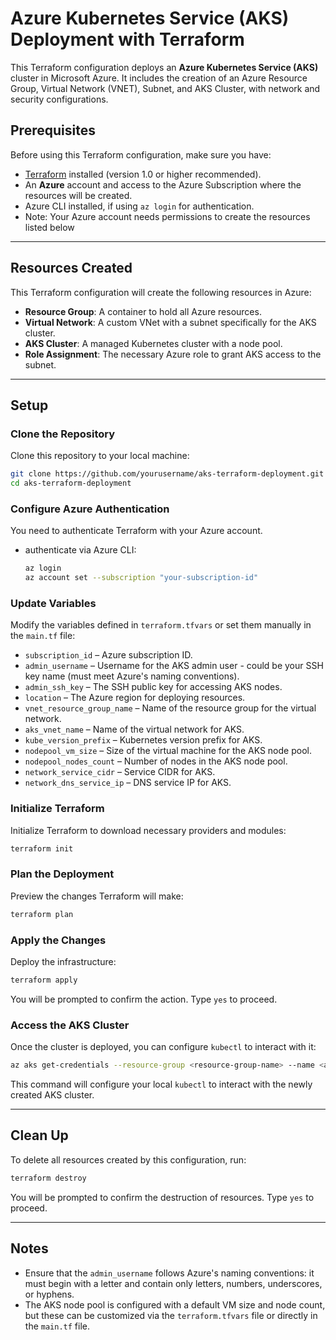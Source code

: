 # Azure Kubernetes Service (AKS) Deployment with Terraform

This Terraform configuration deploys an **Azure Kubernetes Service (AKS)** cluster in Microsoft Azure. It includes the creation of an Azure Resource Group, Virtual Network (VNET), Subnet, and AKS Cluster, with network and security configurations.

## Prerequisites

Before using this Terraform configuration, make sure you have:

- [Terraform](https://www.terraform.io/downloads.html) installed (version 1.0 or higher recommended).
- An **Azure** account and access to the Azure Subscription where the resources will be created.
- Azure CLI installed, if using `az login` for authentication.
- Note: Your Azure account needs permissions to create the resources listed below

---

## Resources Created

This Terraform configuration will create the following resources in Azure:

- **Resource Group**: A container to hold all Azure resources.
- **Virtual Network**: A custom VNet with a subnet specifically for the AKS cluster.
- **AKS Cluster**: A managed Kubernetes cluster with a node pool.
- **Role Assignment**: The necessary Azure role to grant AKS access to the subnet.

---

## Setup

### Clone the Repository

Clone this repository to your local machine:

```bash
git clone https://github.com/yourusername/aks-terraform-deployment.git
cd aks-terraform-deployment
```

### Configure Azure Authentication

You need to authenticate Terraform with your Azure account.

- authenticate via Azure CLI:

  ```bash
  az login
  az account set --subscription "your-subscription-id"
  ```

### Update Variables

Modify the variables defined in `terraform.tfvars` or set them manually in the `main.tf` file:

- `subscription_id` – Azure subscription ID.
- `admin_username` – Username for the AKS admin user - could be your SSH key name (must meet Azure's naming conventions).
- `admin_ssh_key` – The SSH public key for accessing AKS nodes.
- `location` – The Azure region for deploying resources.
- `vnet_resource_group_name` – Name of the resource group for the virtual network.
- `aks_vnet_name` – Name of the virtual network for AKS.
- `kube_version_prefix` – Kubernetes version prefix for AKS.
- `nodepool_vm_size` – Size of the virtual machine for the AKS node pool.
- `nodepool_nodes_count` – Number of nodes in the AKS node pool.
- `network_service_cidr` – Service CIDR for AKS.
- `network_dns_service_ip` – DNS service IP for AKS.

### Initialize Terraform

Initialize Terraform to download necessary providers and modules:

```bash
terraform init
```

### Plan the Deployment

Preview the changes Terraform will make:

```bash
terraform plan
```

### Apply the Changes

Deploy the infrastructure:

```bash
terraform apply
```

You will be prompted to confirm the action. Type `yes` to proceed.

### Access the AKS Cluster

Once the cluster is deployed, you can configure `kubectl` to interact with it:

```bash
az aks get-credentials --resource-group <resource-group-name> --name <aks-cluster-name>
```

This command will configure your local `kubectl` to interact with the newly created AKS cluster.

---

## Clean Up

To delete all resources created by this configuration, run:

```bash
terraform destroy
```

You will be prompted to confirm the destruction of resources. Type `yes` to proceed.

---

## Notes

- Ensure that the `admin_username` follows Azure's naming conventions: it must begin with a letter and contain only letters, numbers, underscores, or hyphens.
- The AKS node pool is configured with a default VM size and node count, but these can be customized via the `terraform.tfvars` file or directly in the `main.tf` file.
